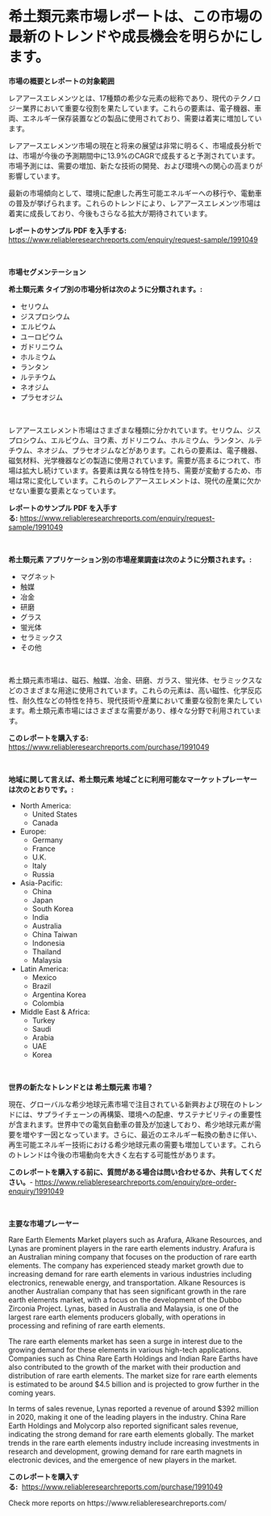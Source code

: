 <p><h1>希土類元素市場レポートは、この市場の最新のトレンドや成長機会を明らかにします。</h1></p><p><strong>市場の概要とレポートの対象範囲</strong></p>
<p><p>レアアースエレメンツとは、17種類の希少な元素の総称であり、現代のテクノロジー業界において重要な役割を果たしています。これらの要素は、電子機器、車両、エネルギー保存装置などの製品に使用されており、需要は着実に増加しています。</p><p>レアアースエレメンツ市場の現在と将来の展望は非常に明るく、市場成長分析では、市場が今後の予測期間中に13.9%のCAGRで成長すると予測されています。市場予測には、需要の増加、新たな技術の開発、および環境への関心の高まりが影響しています。</p><p>最新の市場傾向として、環境に配慮した再生可能エネルギーへの移行や、電動車の普及が挙げられます。これらのトレンドにより、レアアースエレメンツ市場は着実に成長しており、今後もさらなる拡大が期待されています。</p></p>
<p><strong>レポートのサンプル PDF を入手する:</strong> <a href="https://www.reliableresearchreports.com/enquiry/request-sample/1991049">https://www.reliableresearchreports.com/enquiry/request-sample/1991049</a></p>
<p>&nbsp;</p>
<p><strong>市場セグメンテーション</strong></p>
<p><strong>希土類元素 タイプ別の市場分析は次のように分類されます。:</strong></p>
<p><ul><li>セリウム</li><li>ジスプロシウム</li><li>エルビウム</li><li>ユーロピウム</li><li>ガドリニウム</li><li>ホルミウム</li><li>ランタン</li><li>ルテチウム</li><li>ネオジム</li><li>プラセオジム</li></ul></p>
<p>&nbsp;</p>
<p><p>レアアースエレメント市場はさまざまな種類に分かれています。セリウム、ジスプロシウム、エルビウム、ヨウ素、ガドリニウム、ホルミウム、ランタン、ルテチウム、ネオジム、プラセオジムなどがあります。これらの要素は、電子機器、磁気材料、光学機器などの製造に使用されています。需要が高まるにつれて、市場は拡大し続けています。各要素は異なる特性を持ち、需要が変動するため、市場は常に変化しています。これらのレアアースエレメントは、現代の産業に欠かせない重要な要素となっています。</p></p>
<p><strong>レポートのサンプル PDF を入手する:</strong>&nbsp;<a href="https://www.reliableresearchreports.com/enquiry/request-sample/1991049">https://www.reliableresearchreports.com/enquiry/request-sample/1991049</a></p>
<p>&nbsp;</p>
<p><strong> 希土類元素 アプリケーション別の市場産業調査は次のように分類されます。:</strong></p>
<p><ul><li>マグネット</li><li>触媒</li><li>冶金</li><li>研磨</li><li>グラス</li><li>蛍光体</li><li>セラミックス</li><li>その他</li></ul></p>
<p>&nbsp;</p>
<p><p>希土類元素市場は、磁石、触媒、冶金、研磨、ガラス、蛍光体、セラミックスなどのさまざまな用途に使用されています。これらの元素は、高い磁性、化学反応性、耐久性などの特性を持ち、現代技術や産業において重要な役割を果たしています。希土類元素市場にはさまざまな需要があり、様々な分野で利用されています。</p></p>
<p><strong>このレポートを購入する:</strong>&nbsp; <a href="https://www.reliableresearchreports.com/purchase/1991049">https://www.reliableresearchreports.com/purchase/1991049</a></p>
<p>&nbsp;</p>
<p><strong>地域に関して言えば、希土類元素 地域ごとに利用可能なマーケットプレーヤーは次のとおりです。:</strong></p>
<p><ul>
    <li>
        North America:
        <ul>
            <li>United States</li>
            <li>Canada</li>
        </ul>
    </li>
    <li>
        Europe:
        <ul>
            <li>Germany</li>
            <li>France</li>
            <li>U.K.</li>
            <li>Italy</li>
            <li>Russia</li>
        </ul>
    </li>
    <li>
        Asia-Pacific:
        <ul>
            <li>China</li>
            <li>Japan</li>
            <li>South Korea</li>
            <li>India</li>
            <li>Australia</li>
            <li>China Taiwan</li>
            <li>Indonesia</li>
            <li>Thailand</li>
            <li>Malaysia</li>
        </ul>
    </li>
    <li>
        Latin America:
        <ul>
            <li>Mexico</li>
            <li>Brazil</li>
            <li>Argentina Korea</li>
            <li>Colombia</li>
        </ul>
    </li>
    <li>
        Middle East & Africa:
        <ul>
            <li>Turkey</li>
            <li>Saudi</li>
            <li>Arabia</li>
            <li>UAE</li>
            <li>Korea</li>
        </ul>
    </li>
    </ul></p>
<p>&nbsp;</p>
<p><strong>世界の新たなトレンドとは 希土類元素 市場？</strong></p>
<p><p>現在、グローバルな希少地球元素市場で注目されている新興および現在のトレンドには、サプライチェーンの再構築、環境への配慮、サステナビリティの重要性が含まれます。世界中での電気自動車の普及が加速しており、希少地球元素が需要を増やす一因となっています。さらに、最近のエネルギー転換の動きに伴い、再生可能エネルギー技術における希少地球元素の需要も増加しています。これらのトレンドは今後の市場動向を大きく左右する可能性があります。</p></p>
<p><strong>このレポートを購入する前に、質問がある場合は問い合わせるか、共有してください。</strong>- <a href="https://www.reliableresearchreports.com/enquiry/pre-order-enquiry/1991049">https://www.reliableresearchreports.com/enquiry/pre-order-enquiry/1991049</a></p>
<p>&nbsp;</p>
<p><strong>主要な市場プレーヤー</strong></p>
<p><p>Rare Earth Elements Market players such as Arafura, Alkane Resources, and Lynas are prominent players in the rare earth elements industry. Arafura is an Australian mining company that focuses on the production of rare earth elements. The company has experienced steady market growth due to increasing demand for rare earth elements in various industries including electronics, renewable energy, and transportation. Alkane Resources is another Australian company that has seen significant growth in the rare earth elements market, with a focus on the development of the Dubbo Zirconia Project. Lynas, based in Australia and Malaysia, is one of the largest rare earth elements producers globally, with operations in processing and refining of rare earth elements.</p><p>The rare earth elements market has seen a surge in interest due to the growing demand for these elements in various high-tech applications. Companies such as China Rare Earth Holdings and Indian Rare Earths have also contributed to the growth of the market with their production and distribution of rare earth elements. The market size for rare earth elements is estimated to be around $4.5 billion and is projected to grow further in the coming years.</p><p>In terms of sales revenue, Lynas reported a revenue of around $392 million in 2020, making it one of the leading players in the industry. China Rare Earth Holdings and Molycorp also reported significant sales revenue, indicating the strong demand for rare earth elements globally. The market trends in the rare earth elements industry include increasing investments in research and development, growing demand for rare earth magnets in electronic devices, and the emergence of new players in the market.</p></p>
<p><strong>このレポートを購入する:</strong>&nbsp;&nbsp;<a href="https://www.reliableresearchreports.com/purchase/1991049">https://www.reliableresearchreports.com/purchase/1991049</a></p>
<p>Check more reports on https://www.reliableresearchreports.com/</p>